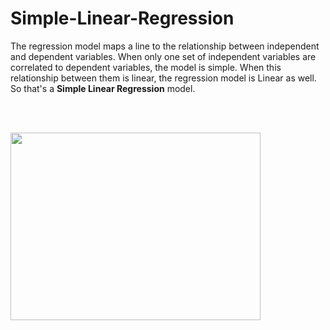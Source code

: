 # Simple-Linear-Regression

The regression model maps a line to the relationship between independent and dependent variables. When only one set of independent variables are correlated to dependent variables, the model is simple. When this relationship between them is linear, the regression model is Linear as well. So that's a **Simple Linear Regression** model.

<br/><br/>




<img style="text-align:center" src="https://user-images.githubusercontent.com/66460485/126896094-79f345a1-a6b8-4e6d-b7a9-9d71e1d6522f.png" width="400" height="300" />


